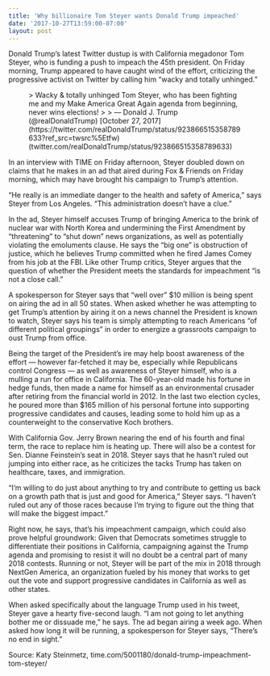 ```yaml
---
title: 'Why billionaire Tom Steyer wants Donald Trump impeached'
date: '2017-10-27T13:59:00-07:00'
layout: post
---
```


Donald Trump’s latest Twitter dustup is with California megadonor Tom Steyer, who is funding a push to impeach the 45th president. On Friday morning, Trump appeared to have caught wind of the effort, criticizing the progressive activist on Twitter by calling him “wacky and totally unhinged.”

<figure class="wp-block-embed-twitter wp-block-embed is-type-rich is-provider-twitter"><div class="wp-block-embed__wrapper">> Wacky &amp; totally unhinged Tom Steyer, who has been fighting me and my Make America Great Again agenda from beginning, never wins elections!
> 
>  — Donald J. Trump (@realDonaldTrump) [October 27, 2017](https://twitter.com/realDonaldTrump/status/923866515358789633?ref_src=twsrc%5Etfw) (twitter.com/realDonaldTrump/status/923866515358789633)

 </div></figure>In an interview with TIME on Friday afternoon, Steyer doubled down on claims that he makes in an ad that aired during Fox &amp; Friends on Friday morning, which may have brought his campaign to Trump’s attention.

“He really is an immediate danger to the health and safety of America,” says Steyer from Los Angeles. “This administration doesn’t have a clue.”

In the ad, Steyer himself accuses Trump of bringing America to the brink of nuclear war with North Korea and undermining the First Amendment by “threatening” to “shut down” news organizations, as well as potentially violating the emoluments clause. He says the “big one” is obstruction of justice, which he believes Trump committed when he fired James Comey from his job at the FBI. Like other Trump critics, Steyer argues that the question of whether the President meets the standards for impeachment “is not a close call.”

A spokesperson for Steyer says that “well over” $10 million is being spent on airing the ad in all 50 states. When asked whether he was attempting to get Trump’s attention by airing it on a news channel the President is known to watch, Steyer says his team is simply attempting to reach Americans “of different political groupings” in order to energize a grassroots campaign to oust Trump from office.

Being the target of the President’s ire may help boost awareness of the effort — however far-fetched it may be, especially while Republicans control Congress — as well as awareness of Steyer himself, who is a mulling a run for office in California. The 60-year-old made his fortune in hedge funds, then made a name for himself as an environmental crusader after retiring from the financial world in 2012. In the last two election cycles, he poured more than $165 million of his personal fortune into supporting progressive candidates and causes, leading some to hold him up as a counterweight to the conservative Koch brothers.

With California Gov. Jerry Brown nearing the end of his fourth and final term, the race to replace him is heating up. There will also be a contest for Sen. Dianne Feinstein’s seat in 2018. Steyer says that he hasn’t ruled out jumping into either race, as he criticizes the tacks Trump has taken on healthcare, taxes, and immigration.

“I’m willing to do just about anything to try and contribute to getting us back on a growth path that is just and good for America,” Steyer says. “I haven’t ruled out any of those races because I’m trying to figure out the thing that will make the biggest impact.”

Right now, he says, that’s his impeachment campaign, which could also prove helpful groundwork: Given that Democrats sometimes struggle to differentiate their positions in California, campaigning against the Trump agenda and promising to resist it will no doubt be a central part of many 2018 contests. Running or not, Steyer will be part of the mix in 2018 through NextGen America, an organization fueled by his money that works to get out the vote and support progressive candidates in California as well as other states.

When asked specifically about the language Trump used in his tweet, Steyer gave a hearty five-second laugh. “I am not going to let anything bother me or dissuade me,” he says. The ad began airing a week ago. When asked how long it will be running, a spokesperson for Steyer says, “There’s no end in sight.”

Source: Katy Steinmetz, time.com/5001180/donald-trump-impeachment-tom-steyer/